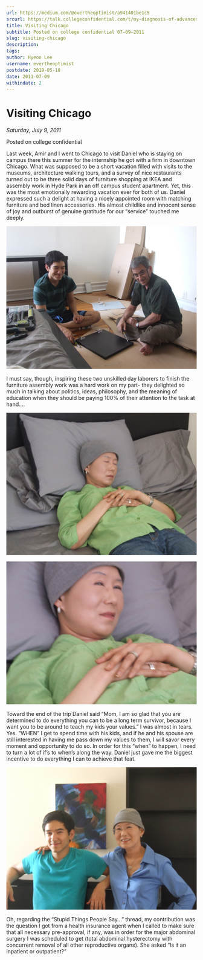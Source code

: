 ```yaml
---
url: https://medium.com/@evertheoptimist/a941401be1c5
srcurl: https://talk.collegeconfidential.com/t/my-diagnosis-of-advanced-cancer-how-to-help-my-kids/1013554/742
title: Visiting Chicago
subtitle: Posted on college confidential 07–09–2011
slug: visiting-chicago
description: 
tags: 
author: Hyeon Lee
username: evertheoptimist
postdate: 2019-05-18
date: 2011-07-09
withindate: 2
---
```


# Visiting Chicago

*Saturday, July 9, 2011*

Posted on college confidential

Last week, Amir and I went to Chicago to visit Daniel who is staying on campus there this summer for the internship he got with a firm in downtown Chicago. What was supposed to be a short vacation filled with visits to the museums, architecture walking tours, and a survey of nice restaurants turned out to be three solid days of furniture shopping at IKEA and assembly work in Hyde Park in an off campus student apartment. Yet, this was the most emotionally rewarding vacation ever for both of us. Daniel expressed such a delight at having a nicely appointed room with matching furniture and bed linen accessories. His almost childlike and innocent sense of joy and outburst of genuine gratitude for our “service” touched me deeply.

![](./assets/1*pSRH2wzh6Cv23bNV4AceZw.png)

I must say, though, inspiring these two unskilled day laborers to finish the furniture assembly work was a hard work on my part- they delighted so much in talking about politics, ideas, philosophy, and the meaning of education when they should be paying 100% of their attention to the task at hand....

![](./assets/1*osDnEhFDUQmVVFPrhPx3hw.png)

![](./assets/1*64OxzrV2GRdrWpoNFG09fQ.png)

Toward the end of the trip Daniel said “Mom, I am so glad that you are determined to do everything you can to be a long term survivor, because I want you to be around to teach my kids your values.” I was almost in tears. Yes. “WHEN” I get to spend time with his kids, and if he and his spouse are still interested in having me pass down my values to them, I will savor every moment and opportunity to do so. In order for this “when” to happen, I need to turn a lot of if’s to when’s along the way. Daniel just gave me the biggest incentive to do everything I can to achieve that feat.

![](./assets/1*ZYJVVz0s2ZpXBsfeSmg2Dw.png)

Oh, regarding the “Stupid Things People Say…” thread, my contribution was the question I got from a health insurance agent when I called to make sure that all necessary pre-approval, if any, was in order for the major abdominal surgery I was scheduled to get (total abdominal hysterectomy with concurrent removal of all other reproductive organs). She asked “Is it an inpatient or outpatient?”
